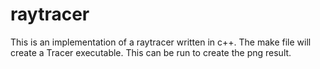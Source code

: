 # raytracer
This is an implementation of a raytracer written in c++. The make file will create a Tracer executable. This can be run to create the png result.
